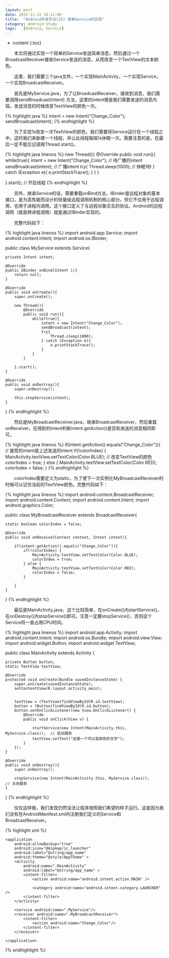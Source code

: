 ```yaml
---
layout: post
date: 2015-11-12 18:12:00
title:  "Android开发手记(25) 简单Service的实现"
category: Android-Study
tags:   [Android, Service]
---
```


* content
{:toc}

　　本文将通过实现一个简单的Service发送简单消息，然后通过一个BroadcastReceiver接收Service发送的消息，从而改变一个TextView的文本颜色。

　　这里，我们需要三个java文件，一个实现MainActivity，一个实现Service，一个实现BroadcastReceiver。

　　首先是MyService.java，为了让BroadcastReceiver，接收到消息，我们需要调用sendBroadcast(Intent) 方法，这里的intent便是我们需要发送的消息内容。发送消息的时候改变TextView的颜色一次。

{% highlight java %}
intent = new Intent("Change_Color");
sendBroadcast(intent);
{% endhighlight %}

　　为了实现1s改变一次TextView的颜色，我们需要将Service运行在一个线程之中，这时我们来新建一个线程，并让此线程每隔1s休眠一次。需要注意的是，在最后一定不能忘记调用Thread.start()。

{% highlight java linenos %}
new Thread(){
    @Override
    public void run(){
        while(true){
            intent = new Intent("Change_Color"); // 待广播的intent
            sendBroadcast(intent);               // 广播intent
            try{
                Thread.sleep(1000);              // 休眠1秒
            } catch (Exception e){
                e.printStackTrace();
            }
        }
    }
 
}.start();                                      // 开启线程
{% endhighlight %}

　　另外，继承Service的话，需要重载onBind方法，IBinder是远程对象的基本接口，是为高性能而设计的轻量级远程调用机制的核心部分。但它不仅用于远程调用，也用于进程内调用。这个接口定义了与远程对象交互的协议。Android的远程调用（就是跨进程调用）就是通过IBinder实现的。

　　完整代码如下：

{% highlight java linenos %}
import android.app.Service;
import android.content.Intent;
import android.os.IBinder;
 
public class MyService extends Service{
 
    private Intent intent;
 
    @Override
    public IBinder onBind(Intent i){
        return null;
    }
 
    @Override
    public void onCreate(){
        super.onCreate();
 
        new Thread(){
            @Override
            public void run(){
                while(true){
                    intent = new Intent("Change_Color");
                    sendBroadcast(intent);
                    try{
                        Thread.sleep(1000);
                    } catch (Exception e){
                        e.printStackTrace();
                    }
                }
            }
 
        }.start();
    }
 
    @Override
    public void onDestroy(){
        super.onDestroy();
 
        this.stopService(intent);
    }
}
{% endhighlight %}

　　然后是MyBroadcastReceiver.java，继承BroadcastReceiver，然后重载onReceiver。在得到的intent判断intent.getAction()是否和发送的消息相同即可。

{% highlight java linenos %}
if(intent.getAction().equals("Change_Color")){          // 接受的intent是上述发送的intent
    if(!colorIndex) {
        MainActivity.textView.setTextColor(Color.BLUE); // 改变TextView的颜色
        colorIndex = true;
    } else {
        MainActivity.textView.setTextColor(Color.RED);
        colorIndex = false;
    }
{% endhighlight %}

　　colorIndex需要定义为static，为了使下一次实例化MyBroadcastReceiver的时候可以记住当前的TextView颜色。完整代码如下：

{% highlight java linenos %}
import android.content.BroadcastReceiver;
import android.content.Context;
import android.content.Intent;
import android.graphics.Color;
 
public class MyBroadcastReceiver extends BroadcastReceiver{
 
    static boolean colorIndex = false;
 
    @Override
    public void onReceive(Context context, Intent intent){
 
        if(intent.getAction().equals("Change_Color")){
            if(!colorIndex) {
                MainActivity.textView.setTextColor(Color.BLUE);
                colorIndex = true;
            } else {
                MainActivity.textView.setTextColor(Color.RED);
                colorIndex = false;
            }
 
        }
    }
}
{% endhighlight %}

　　最后是MainActivity.java，这个比较简单，在onCreate()内startService()，在onDestroy()内stopService()即可。注意一定要stopService()，否则这个Service将一直占用CPU时间。

{% highlight java linenos %}
import android.app.Activity;
import android.content.Intent;
import android.os.Bundle;
import android.view.View;
import android.widget.Button;
import android.widget.TextView;
 
public class MainActivity extends Activity {
 
    private Button button;
    static TextView textView;
 
    @Override
    protected void onCreate(Bundle savedInstanceState) {
        super.onCreate(savedInstanceState);
        setContentView(R.layout.activity_main);
 
 
        textView = (TextView)findViewById(R.id.textView);
        button = (Button)findViewById(R.id.button);
        button.setOnClickListener(new View.OnClickListener() {
            @Override
            public void onClick(View v) {
 
                startService(new Intent(MainActivity.this, MyService.class));  // 启动服务
                textView.setText("这是一个可以变颜色的文字");
            }
        });
    }
 
    @Override
    public void onDestroy(){
        super.onDestroy();
 
        stopService(new Intent(MainActivity.this, MyService.class));           // 关闭服务
    }
}
{% endhighlight %}

　　仅仅这样做，我们发现仍然没法让程序按照我们希望的样子运行。这是因为我们没有在AndroidManifest.xml内注册我们定义的Service和BroadcastReceiver。

{% highlight xml %}
<?xml version="1.0" encoding="utf-8"?>
<manifest xmlns:android="http://schemas.android.com/apk/res/android"
    package="com.example.doodle.example" >
 
    <application
        android:allowBackup="true"
        android:icon="@mipmap/ic_launcher"
        android:label="@string/app_name"
        android:theme="@style/AppTheme" >
        <activity
            android:name=".MainActivity"
            android:label="@string/app_name" >
            <intent-filter>
                <action android:name="android.intent.action.MAIN" />
 
                <category android:name="android.intent.category.LAUNCHER" />
            </intent-filter>
        </activity>
 
        <service android:name=".MyService"/>
        <receiver android:name=".MyBroadcastReceiver">
            <intent-filter>
                <action android:name="Change_Color"/>
            </intent-filter>
        </receiver>
 
    </application>
 
</manifest>
{% endhighlight %}

